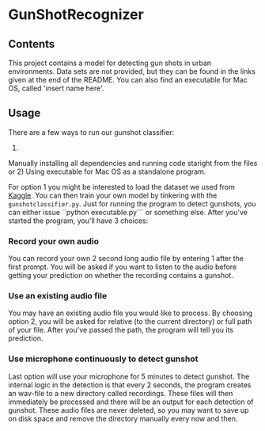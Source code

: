 # GunShotRecognizer

## Contents

This project contains a model for detecting gun shots in urban environments. Data sets are not provided, but they can be found in the links given at the end of the README. You can also find an executable for Mac OS, called 'insert name here'. 

## Usage

There are a few ways to run our gunshot classifier:

1)
Manually installing all dependencies and running code staright from the files or
2)
Using executable for Mac OS as a standalone program.

For option 1 you might be interested to load the dataset we used from [Kaggle](https://www.kaggle.com/pavansanagapati/urban-sound-classification). You can then train your own model by tinkering with the ```gunshotclassifier.py```. Just for running the program to detect gunshots, you can either issue ``python executable.py``` or something else. After you've started the program, you'll have 3 choices:

### Record your own audio
You can record your own 2 second long audio file by entering 1 after the first prompt. You will be asked if you want to listen to the audio before getting your prediction on whether the recording contains a gunshot.

### Use an existing audio file
You may have an existing audio file you would like to process. By choosing option 2, you will be asked for relative (to the current directory) or full path of your file. After you've passed the path, the program will tell you its prediction.

### Use microphone continuously to detect gunshot
Last option will use your microphone for 5 minutes to detect gunshot. The internal logic in the detection is that every 2 seconds, the program creates an wav-file to a new directory called recordings. These files will then immediately be processed and there will be an output for each detection of gunshot. These audio files are never deleted, so you may want to save up on disk space and remove the directory manually every now and then.

